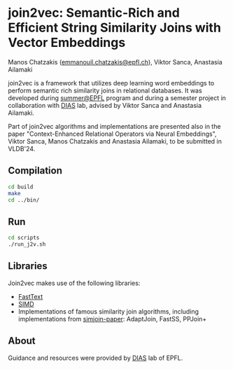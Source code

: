 # join2vec: Semantic-Rich and Efficient String Similarity Joins with Vector Embeddings

Manos Chatzakis (emmanouil.chatzakis@epfl.ch), Viktor Sanca, Anastasia Ailamaki

join2vec is a framework that utilizes deep learning word embeddings to perform semantic rich similarity joins in relational databases. It was developed during [summer@EPFL](https://summer.epfl.ch/) program and during a semester project in collaboration with [DIAS](https://www.epfl.ch/labs/dias/) lab, advised by Viktor Sanca and Anastasia Ailamaki.

Part of join2vec algorithms and implementations are presented also in the paper "Context-Enhanced Relational Operators via Neural Embeddings", Viktor Sanca, Manos Chatzakis and Anastasia Ailamaki, to be submitted in VLDB'24.


## Compilation
```bash
cd build
make
cd ../bin/
```

## Run
```bash
cd scripts
./run_j2v.sh
```

## Libraries
Join2vec makes use of the following libraries:
* [FastText](https://github.com/facebookresearch/fastText) 
* [SIMD](https://github.com/ermig1979/Simd)
* Implementations of famous similarity join algorithms, including implementations from [simjoin-paper](https://github.com/VincentShenbw/similarityjoin): AdaptJoin, FastSS, PPJoin+

## About
Guidance and resources were provided by [DIAS](https://www.epfl.ch/labs/dias/) lab of EPFL.
